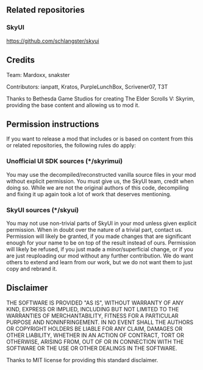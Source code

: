 Related repositories
--------------------
### SkyUI
https://github.com/schlangster/skyui


Credits
-------
Team: Mardoxx, snakster

Contributors: ianpatt, Kratos, PurpleLunchBox, Scrivener07, T3T

Thanks to Bethesda Game Studios for creating The Elder Scrolls V: Skyrim, providing the base content and allowing us to mod it.


Permission instructions
-----------------------
If you want to release a mod that includes or is based on content from this or related repositories, the following rules do apply:

### Unofficial UI SDK sources (*/skyrimui)
You may use the decompiled/reconstructed vanilla source files in your mod without explicit permission.
You must give us, the SkyUI team, credit when doing so. While we are not the original authors of this code, decompiling and fixing it up again took a lot of work that deserves mentioning.

### SkyUI sources (*/skyui)
You may not use non-trivial parts of SkyUI in your mod unless given explicit permission. When in doubt over the nature of a trivial part, contact us.
Permission will likely be granted, if you made changes that are significant enough for your name to be on top of the result instead of ours.
Permission will likely be refused, if you just made a minor/superficial change, or if you are just reuploading our mod without any further contribution.
We do want others to extend and learn from our work, but we do not want them to just copy and rebrand it.


Disclaimer
----------
THE SOFTWARE IS PROVIDED "AS IS", WITHOUT WARRANTY OF ANY KIND, EXPRESS OR IMPLIED, INCLUDING BUT NOT LIMITED TO THE WARRANTIES OF MERCHANTABILITY, FITNESS FOR A PARTICULAR PURPOSE AND NONINFRINGEMENT. IN NO EVENT SHALL THE AUTHORS OR COPYRIGHT HOLDERS BE LIABLE FOR ANY CLAIM, DAMAGES OR OTHER LIABILITY, WHETHER IN AN ACTION OF CONTRACT, TORT OR OTHERWISE, ARISING FROM, OUT OF OR IN CONNECTION WITH THE SOFTWARE OR THE USE OR OTHER DEALINGS IN THE SOFTWARE.

Thanks to MIT license for providing this standard disclaimer.